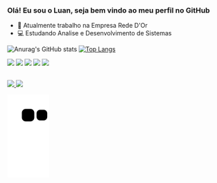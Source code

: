 ### Olá! Eu sou o Luan, seja bem vindo ao meu perfil no GitHub

- 💊 Atualmente trabalho na Empresa Rede D'Or
- 💻 Estudando Analise e Desenvolvimento de Sistemas

![Anurag's GitHub stats](https://github-readme-stats.vercel.app/api?username=Luan-Alcantara&show_icons=true&theme=dark)
[![Top Langs](https://github-readme-stats.vercel.app/api/top-langs/?username=Luan-Alcantara&layout=demo&show_icons=true&theme=dark)](https://github.com/Luan-Alcantara/github-readme-stats)

<div style= "display:inline_block">
  <img src="https://icongr.am/devicon/html5-original.svg?size=32&color=currentColor">
  <img src="https://icongr.am/devicon/css3-original.svg?size=32&color=currentColor">
  <img src="https://icongr.am/devicon/javascript-original.svg?size=32&color=currentColor">
  <img src="https://icongr.am/devicon/php-original.svg?size=32&color=currentColor">
  <img src="https://icongr.am/devicon/visualstudio-plain.svg?size=32&color=currentColor">
</div>

  ##

<div>
  <a href="https://www.linkedin.com/in/luan-alcantara-b400a719a/" target="_blank"/><img src="https://img.shields.io/badge/linkedin-%230077B5.svg?&style=for-the-badge&logo=linkedin&logoColor=white/" target="_blank"/>
  <a href="https://mail.google.com/mail/u/0/?tab=rm&ogbl#inbox?compose=new/" target="_blank"/><img src="https://img.shields.io/badge/Gmail-D14836?style=for-the-badge&logo=gmail&logoColor=white/" target="_blank"/>

  ![Snake animation](https://github.com/Luan-Alcantara/Luan-Alcantara/blob/output/github-contribution-grid-snake.svg)
</div>
